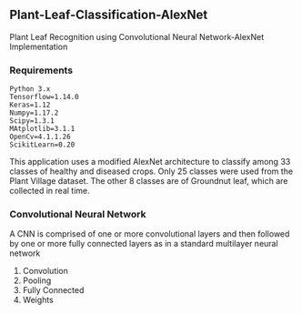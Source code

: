 ## Plant-Leaf-Classification-AlexNet

Plant Leaf Recognition using Convolutional Neural Network-AlexNet Implementation

### Requirements
    Python 3.x
    Tensorflow=1.14.0
    Keras=1.12
    Numpy=1.17.2
    Scipy=1.3.1
    MAtplotlib=3.1.1
    OpenCv=4.1.1.26
    ScikitLearn=0.20

This application uses a modified AlexNet architecture to classify among 33 classes of healthy and diseased crops.
Only 25 classes were used from the Plant Village dataset. The other 8 classes are of Groundnut leaf, which are collected in real time. 

### Convolutional Neural Network
A CNN is comprised of one or more convolutional layers and then followed by one or more fully connected layers as in a standard multilayer neural network
1. Convolution
2. Pooling
3. Fully Connected
4. Weights
